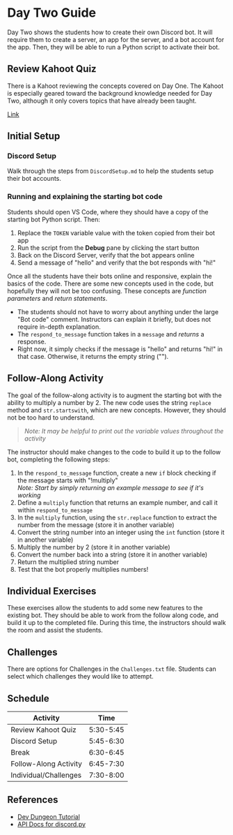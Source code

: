 # Day Two Guide
Day Two shows the students how to create their own Discord bot. It will require them to create a server, an app for the server, and a bot account for the app. Then, they will be able to run a Python script to activate their bot.

## Review Kahoot Quiz
There is a Kahoot reviewing the concepts covered on Day One. The Kahoot is especially geared toward the background knowledge needed for Day Two, although it only covers topics that have already been taught.

[Link](https://play.kahoot.it/#/k/fc7e9263-eab1-48db-94ec-986ebd0f2641)


## Initial Setup
### Discord Setup
Walk through the steps from `DiscordSetup.md` to help the students setup their bot accounts.

### Running and explaining the starting bot code
Students should open VS Code, where they should have a copy of the starting bot Python script. Then:
1. Replace the `TOKEN` variable value with the token copied from their bot app
1. Run the script from the **Debug** pane by clicking the start button
1. Back on the Discord Server, verify that the bot appears online
1. Send a message of "hello" and verify that the bot responds with "hi!"

Once all the students have their bots online and responsive, explain the basics of the code. There are some new concepts used in the code, but hopefully they will not be too confusing. These concepts are _function parameters_ and _return statements_.
- The students should not have to worry about anything under the large "Bot code" comment. Instructors can explain it briefly, but does not require in-depth explanation.
- The `respond_to_message` function takes in a `message` and _returns_ a response.
- Right now, it simply checks if the message is "hello" and returns "hi!" in that case. Otherwise, it returns the empty string ("").


## Follow-Along Activity
The goal of the follow-along activity is to augment the starting bot with the ability to multiply a number by 2. The new code uses the string `replace` method and `str.startswith`, which are new concepts. However, they should not be too hard to understand.

> _Note: It may be helpful to print out the variable values throughout the activity_ 

The instructor should make changes to the code to build it up to the follow bot, completing the following steps:
1. In the `respond_to_message` function, create a new `if` block checking if the message starts with "!multiply"  
    _Note: Start by simply returning an example message to see if it's working_
1. Define a `multiply` function that returns an example number, and call it within `respond_to_message`
1. In the `multiply` function, using the `str.replace` function to extract the number from the message (store it in another variable)
1. Convert the string number into an integer using the `int` function (store it in another variable)
1. Multiply the number by 2 (store it in another variable)
1. Convert the number back into a string (store it in another variable)
1. Return the multiplied string number
1. Test that the bot properly multiplies numbers!


## Individual Exercises
These exercises allow the students to add some new features to the existing bot. They should be able to work from the follow along code, and build it up to the completed file. During this time, the instructors should walk the room and assist the students.


## Challenges
There are options for Challenges in the `Challenges.txt` file. Students can select which challenges they would like to attempt.


## Schedule
| Activity | Time |
|-|-|
| Review Kahoot Quiz | 5:30-5:45 |
| Discord Setup | 5:45-6:30 |
| Break | 6:30-6:45 |
| Follow-Along Activity | 6:45-7:30 |
| Individual/Challenges | 7:30-8:00 |


## References
- [Dev Dungeon Tutorial](https://www.devdungeon.com/content/make-discord-bot-python)
- [API Docs for discord.py](http://discordpy.readthedocs.io/en/latest/api.html)